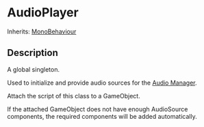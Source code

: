 # AudioPlayer

Inherits: [MonoBehaviour](https://docs.unity3d.com/2022.3/Documentation/ScriptReference/MonoBehaviour.html)

## Description

A global singleton.

Used to initialize and provide audio sources for the [Audio Manager](AudioManager.md).

Attach the script of this class to a GameObject.

If the attached GameObject does not have enough AudioSource components, the required components will be added automatically.
